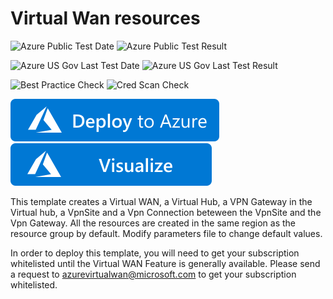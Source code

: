 # Virtual Wan resources

![Azure Public Test Date](https://azurequickstartsservice.blob.core.windows.net/badges/101-virtual-wan/PublicLastTestDate.svg)
![Azure Public Test Result](https://azurequickstartsservice.blob.core.windows.net/badges/101-virtual-wan/PublicDeployment.svg)

![Azure US Gov Last Test Date](https://azurequickstartsservice.blob.core.windows.net/badges/101-virtual-wan/FairfaxLastTestDate.svg)
![Azure US Gov Last Test Result](https://azurequickstartsservice.blob.core.windows.net/badges/101-virtual-wan/FairfaxDeployment.svg)

![Best Practice Check](https://azurequickstartsservice.blob.core.windows.net/badges/101-virtual-wan/BestPracticeResult.svg)
![Cred Scan Check](https://azurequickstartsservice.blob.core.windows.net/badges/101-virtual-wan/CredScanResult.svg)

[![Deploy To Azure](https://raw.githubusercontent.com/Azure/azure-quickstart-templates/master/1-CONTRIBUTION-GUIDE/images/deploytoazure.svg?sanitize=true)]("https://portal.azure.com/#create/Microsoft.Template/uri/https%3A%2F%2Fraw.githubusercontent.com%2FAzure%2Fazure-quickstart-templates%2Fmaster%2F101-virtual-wan%2Fazuredeploy.json")
[![Visualize](https://raw.githubusercontent.com/Azure/azure-quickstart-templates/master/1-CONTRIBUTION-GUIDE/images/visualizebutton.svg?sanitize=true)]("http://armviz.io/#/?load=https%3A%2F%2Fraw.githubusercontent.com%2FAzure%2Fazure-quickstart-templates%2Fmaster%2F101-virtual-wan%2Fazuredeploy.json")

This template creates a Virtual WAN, a Virtual Hub, a VPN Gateway in the Virtual
hub, a VpnSite and a Vpn Connection beteween the VpnSite and the Vpn Gateway.
All the resources are created in the same region as the resource group by
default. Modify parameters file to change default values.

In order to deploy this template, you will need to get your subscription
whitelisted until the Virtual WAN Feature is generally available. Please send a
request to azurevirtualwan@microsoft.com to get your subscription whitelisted.
